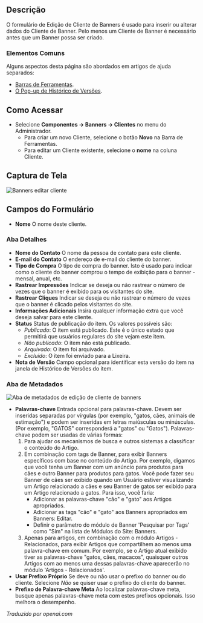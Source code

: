<!-- Filename: Help4.x:Banners:_New_or_Edit_Client / Display title: Banners: Editar Cliente -->

## Descrição

O formulário de Edição de Cliente de Banners é usado para inserir ou alterar dados do Cliente de Banner. Pelo menos um Cliente de Banner é necessário antes que um Banner possa ser criado.

### Elementos Comuns

Alguns aspectos desta página são abordados em artigos de ajuda separados:

* [Barras de Ferramentas](jdocmanual?article=help/common-elements/toolbars).
* [O Pop-up de Histórico de Versões](jdocmanual?article=help/common-elements/edit-version-history).

## Como Acessar

- Selecione **Componentes → Banners → Clientes** no menu do Administrador.
  - Para criar um novo Cliente, selecione o botão **Novo** na Barra de Ferramentas.
  - Para editar um Cliente existente, selecione o **nome** na coluna Cliente.

## Captura de Tela

![Banners editar cliente](../../../pt/images/banners/banners-edit-client-details-tab.png)

## Campos do Formulário

- **Nome** O nome deste cliente.

### Aba Detalhes

- **Nome do Contato** O nome da pessoa de contato para este cliente.
- **E-mail do Contato** O endereço de e-mail do cliente do banner.
- **Tipo de Compra** O tipo de compra do banner. Isto é usado para
  indicar como o cliente do banner comprou o tempo de exibição para o
  banner - mensal, anual, etc.
- **Rastrear Impressões** Indicar se deseja ou não rastrear o número de vezes que o
  banner é exibido para os visitantes do site.
- **Rastrear Cliques** Indicar se deseja ou não rastrear o número de vezes que o
  banner é clicado pelos visitantes do site.
- **Informações Adicionais** Insira qualquer informação extra que você deseja
  salvar para este cliente.
- **Status** Status de publicação do item. Os valores possíveis são:
  - *Publicado*: O item está publicado. Este é o único estado que permitirá
    que usuários regulares do site vejam este item.
  - *Não publicado*: O item não está publicado.
  - *Arquivado*: O item foi arquivado.
  - *Excluído*: O item foi enviado para a Lixeira.
- **Nota de Versão** Campo opcional para identificar esta versão do item
  na janela de Histórico de Versões do item.

### Aba de Metadados

![Aba de metadados de edição de cliente de banners](../../../pt/images/banners/banners-edit-client-metadata-tab.png)

- **Palavras-chave** Entrada opcional para palavras-chave. Devem ser inseridas separadas
  por vírgulas (por exemplo, "gatos, cães, animais de estimação") e podem ser inseridas em
  letras maiúsculas ou minúsculas. (Por exemplo, "GATOS" corresponderá a "gatos" ou
  "Gatos"). Palavras-chave podem ser usadas de várias formas:
  1.  Para ajudar os mecanismos de busca e outros sistemas a classificar o conteúdo do
      Artigo.
  2.  Em combinação com tags de Banner, para exibir Banners específicos com base no
      conteúdo do Artigo. Por exemplo, digamos que você tenha um Banner com um anúncio
      para produtos para cães e outro Banner para produtos para gatos. Você
      pode fazer seu Banner de cães ser exibido quando um Usuário estiver visualizando um
      Artigo relacionado a cães e seu Banner de gatos ser exibido para um Artigo relacionado
      a gatos. Para isso, você faria:
      - Adicionar as palavras-chave "cão" e "gato" aos Artigos apropriados.
      - Adicionar as tags "cão" e "gato" aos Banners apropriados em
        Banners: Editar.
      - Definir o parâmetro do módulo de Banner 'Pesquisar por Tags' como "Sim" na
        lista de Módulos do Site: Banners.
  3.  Apenas para artigos, em combinação com o módulo Artigos - Relacionados,
      para exibir Artigos que compartilhem ao menos uma palavra-chave em comum. Por
      exemplo, se o Artigo atual exibido tiver as palavras-chave "gatos,
      cães, macacos", quaisquer outros Artigos com ao menos uma dessas
      palavras-chave aparecerão no módulo 'Artigos - Relacionados'.
- **Usar Prefixo Próprio** Se deve ou não usar o prefixo do banner ou do
  cliente. Selecione *Não* se quiser usar o prefixo do cliente do banner.
- **Prefixo de Palavra-chave Meta** Ao localizar palavras-chave meta, busque
  apenas palavras-chave meta com estes prefixos opcionais. Isso melhora o desempenho.

*Traduzido por openai.com*


